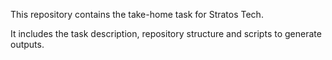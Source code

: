 This repository contains the take-home task for Stratos Tech. 

It includes the task description, repository structure and scripts to generate outputs.
